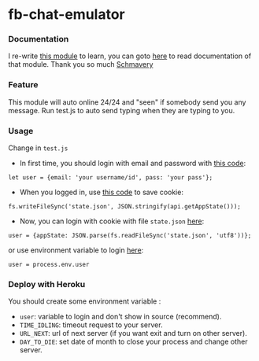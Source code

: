 # fb-chat-emulator

### Documentation
I re-write [this module](https://github.com/Schmavery/facebook-chat-api) to learn, you can goto [here](https://github.com/Schmavery/facebook-chat-api#documentation) to read documentation of that module.
Thank you so much [Schmavery](https://github.com/Schmavery/)

### Feature
This module will auto online 24/24 and "seen" if somebody send you any message.
Run test.js to auto send typing when they are typing to you.

### Usage
Change in `test.js`
- In first time, you should login with email and password with [this code](https://github.com/Hongarc/fb-chat-emulator/blob/b5ce0af79f509b121f30c2745e68f821fce829f6/test.js#L10):
```
let user = {email: 'your username/id', pass: 'your pass'};
```
- When you logged in, use [this code](https://github.com/Hongarc/fb-chat-emulator/blob/b5ce0af79f509b121f30c2745e68f821fce829f6/test.js#L21) to save cookie:
````
fs.writeFileSync('state.json', JSON.stringify(api.getAppState()));
````
- Now, you can login with cookie with file `state.json` [here](https://github.com/Hongarc/fb-chat-emulator/blob/b5ce0af79f509b121f30c2745e68f821fce829f6/test.js#L15):
````
user = {appState: JSON.parse(fs.readFileSync('state.json', 'utf8'))};
````
or use environment variable to login [here](https://github.com/Hongarc/fb-chat-emulator/blob/b5ce0af79f509b121f30c2745e68f821fce829f6/test.js#L11):
````
user = process.env.user
````

### Deploy with Heroku
You should create some environment variable :
- `user`: variable to login and don't show in source (recommend).
- `TIME_IDLING`: timeout request to your server.
- `URL_NEXT`: url of next server (if you want exit and turn on other server).
- `DAY_TO_DIE`: set date of month to close your process and change other server.
